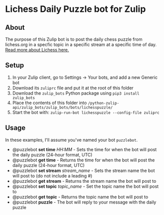 # Lichess Daily Puzzle bot for Zulip

## About

The purpose of this Zulip bot is to post the daily chess puzzle from lichess.org in a specfic topic in a specific stream at a specific time of day. [Read more about Lichess here.](https://lichess.org/about)


## Setup

1) In your Zulip client, go to Settings -> Your bots, and add a new Generic bot
2) Download its `zuliprc` file and put it at the root of this folder
3) Download the `zulip_bots` Python package using `pip3 install zulip_bots`
4) Place the contents of this folder into `/python-zulip-api/zulip_bots/zulip_bots/bots/lichesspuzzle/`
5) Start the bot with: `zulip-run-bot lichesspuzzle --config-file zuliprc`

## Usage

In these examples, I'll assume you've named your bot `puzzlebot`.

- @puzzlebot **set time** *HH:MM* - Sets the time for when the bot will post the daily puzzle (24-hour format, UTC)
- @puzzlebot **get time** - Returns the time for when the bot will post the daily puzzle (24-hour format, UTC)
- @puzzlebot **set stream** *stream_name* - Sets the stream name the bot will post to (do not include a leading #)
- @puzzlebot **get stream** - Returns the stream name the bot will post to
- @puzzlebot **set topic** *topic_name* - Set the topic name the bot will post to
- @puzzlebot **get topic** - Returns the topic name the bot will post to
- @puzzlebot **puzzle** - The bot will reply to your message with the daily puzzle
